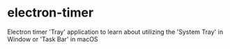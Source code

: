 # electron-timer
Electron timer 'Tray' application to learn about utilizing the 'System Tray' in Window or 'Task Bar' in macOS
